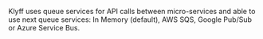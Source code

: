 Klyff uses queue services for API calls between micro-services and able to use next queue services: In Memory (default), AWS SQS, Google Pub/Sub or Azure Service Bus.  
